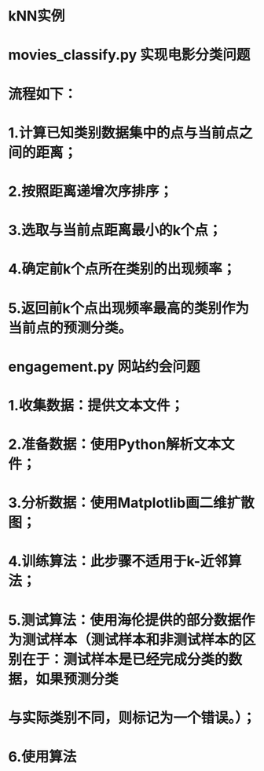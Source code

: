 # kNN实例  
# movies_classify.py 实现电影分类问题  
# 流程如下：  
# 1.计算已知类别数据集中的点与当前点之间的距离；  
# 2.按照距离递增次序排序；  
# 3.选取与当前点距离最小的k个点；  
# 4.确定前k个点所在类别的出现频率；  
# 5.返回前k个点出现频率最高的类别作为当前点的预测分类。
#  
# engagement.py 网站约会问题  
# 1.收集数据：提供文本文件；  
# 2.准备数据：使用Python解析文本文件；  
# 3.分析数据：使用Matplotlib画二维扩散图；
# 4.训练算法：此步骤不适用于k-近邻算法；  
# 5.测试算法：使用海伦提供的部分数据作为测试样本（测试样本和非测试样本的区别在于：测试样本是已经完成分类的数据，如果预测分类
# 与实际类别不同，则标记为一个错误。）；  
# 6.使用算法
